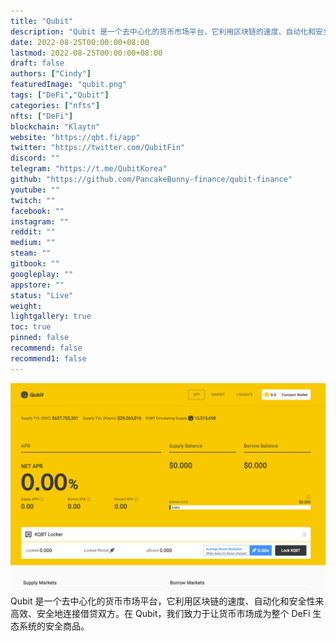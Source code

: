 ```yaml
---
title: "Qubit"
description: "Qubit 是一个去中心化的货币市场平台，它利用区块链的速度、自动化和安全性来高效、安全地连接借贷双方。在 Qubit，我们致力于让货币市场成为整个 DeFi 生态系统的安全商品。"
date: 2022-08-25T00:00:00+08:00
lastmod: 2022-08-25T00:00:00+08:00
draft: false
authors: ["Cindy"]
featuredImage: "qubit.png"
tags: ["DeFi","Qubit"]
categories: ["nfts"]
nfts: ["DeFi"]
blockchain: "Klaytn"
website: "https://qbt.fi/app"
twitter: "https://twitter.com/QubitFin"
discord: ""
telegram: "https://t.me/QubitKorea"
github: "https://github.com/PancakeBunny-finance/qubit-finance"
youtube: ""
twitch: ""
facebook: ""
instagram: ""
reddit: ""
medium: ""
steam: ""
gitbook: ""
googleplay: ""
appstore: ""
status: "Live"
weight: 
lightgallery: true
toc: true
pinned: false
recommend: false
recommend1: false
---
```

![NFT](2c91b3eab9afe7911415f24327f6b9c.png)Qubit 是一个去中心化的货币市场平台，它利用区块链的速度、自动化和安全性来高效、安全地连接借贷双方。在 Qubit，我们致力于让货币市场成为整个 DeFi 生态系统的安全商品。

